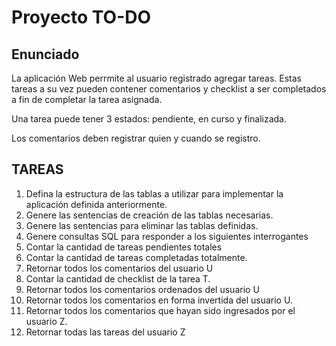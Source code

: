 # Proyecto TO-DO

## Enunciado

La aplicación Web perrmite al usuario registrado agregar tareas. Estas tareas a su vez pueden contener comentarios y checklist a ser completados a fin de completar la tarea asignada.

Una tarea puede tener 3 estados: pendiente, en curso y finalizada.

Los comentarios deben registrar quien y cuando se registro.

## TAREAS

1. Defina la estructura de las tablas a utilizar para implementar la aplicación definida anteriormente.
1. Genere las sentencias de creación de las tablas necesarias.
1. Genere las sentencias para eliminar las tablas definidas.
1. Genere consultas SQL para responder a los siguientes interrogantes
  1. Contar la cantidad de tareas pendientes totales
  1. Contar la cantidad de tareas completadas totalmente.
  1. Retornar todos los comentarios del usuario U
  1. Contar la cantidad de checklist de la tarea T.
  1. Retornar todos los comentarios ordenados del usuario U
  1. Retornar todos los comentarios en forma invertida del usuario U.
  1. Retornar todos los comentarios que hayan sido ingresados por el usuario Z.
  1. Retornar todas las tareas del usuario Z

